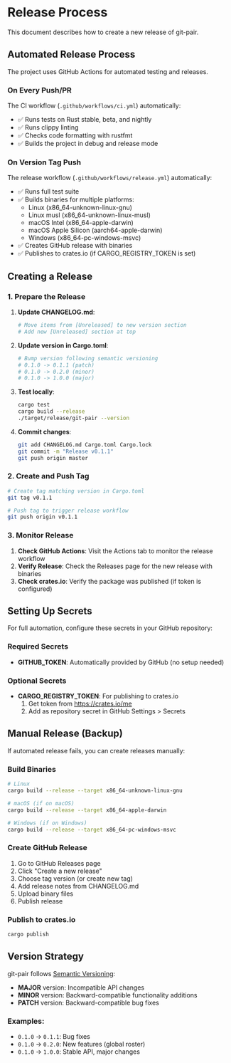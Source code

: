 # Release Process

This document describes how to create a new release of git-pair.

## Automated Release Process

The project uses GitHub Actions for automated testing and releases.

### On Every Push/PR

The CI workflow (`.github/workflows/ci.yml`) automatically:
- ✅ Runs tests on Rust stable, beta, and nightly
- ✅ Runs clippy linting
- ✅ Checks code formatting with rustfmt
- ✅ Builds the project in debug and release mode

### On Version Tag Push

The release workflow (`.github/workflows/release.yml`) automatically:
- ✅ Runs full test suite
- ✅ Builds binaries for multiple platforms:
  - Linux (x86_64-unknown-linux-gnu)
  - Linux musl (x86_64-unknown-linux-musl) 
  - macOS Intel (x86_64-apple-darwin)
  - macOS Apple Silicon (aarch64-apple-darwin)
  - Windows (x86_64-pc-windows-msvc)
- ✅ Creates GitHub release with binaries
- ✅ Publishes to crates.io (if CARGO_REGISTRY_TOKEN is set)

## Creating a Release

### 1. Prepare the Release

1. **Update CHANGELOG.md**:
   ```bash
   # Move items from [Unreleased] to new version section
   # Add new [Unreleased] section at top
   ```

2. **Update version in Cargo.toml**:
   ```bash
   # Bump version following semantic versioning
   # 0.1.0 -> 0.1.1 (patch)
   # 0.1.0 -> 0.2.0 (minor) 
   # 0.1.0 -> 1.0.0 (major)
   ```

3. **Test locally**:
   ```bash
   cargo test
   cargo build --release
   ./target/release/git-pair --version
   ```

4. **Commit changes**:
   ```bash
   git add CHANGELOG.md Cargo.toml Cargo.lock
   git commit -m "Release v0.1.1"
   git push origin master
   ```

### 2. Create and Push Tag

```bash
# Create tag matching version in Cargo.toml
git tag v0.1.1

# Push tag to trigger release workflow
git push origin v0.1.1
```

### 3. Monitor Release

1. **Check GitHub Actions**: Visit the Actions tab to monitor the release workflow
2. **Verify Release**: Check the Releases page for the new release with binaries
3. **Check crates.io**: Verify the package was published (if token is configured)

## Setting Up Secrets

For full automation, configure these secrets in your GitHub repository:

### Required Secrets

- **GITHUB_TOKEN**: Automatically provided by GitHub (no setup needed)

### Optional Secrets

- **CARGO_REGISTRY_TOKEN**: For publishing to crates.io
  1. Get token from https://crates.io/me
  2. Add as repository secret in GitHub Settings > Secrets

## Manual Release (Backup)

If automated release fails, you can create releases manually:

### Build Binaries
```bash
# Linux
cargo build --release --target x86_64-unknown-linux-gnu

# macOS (if on macOS)
cargo build --release --target x86_64-apple-darwin

# Windows (if on Windows)
cargo build --release --target x86_64-pc-windows-msvc
```

### Create GitHub Release
1. Go to GitHub Releases page
2. Click "Create a new release"
3. Choose tag version (or create new tag)
4. Add release notes from CHANGELOG.md
5. Upload binary files
6. Publish release

### Publish to crates.io
```bash
cargo publish
```

## Version Strategy

git-pair follows [Semantic Versioning](https://semver.org/):

- **MAJOR** version: Incompatible API changes
- **MINOR** version: Backward-compatible functionality additions  
- **PATCH** version: Backward-compatible bug fixes

### Examples:
- `0.1.0` → `0.1.1`: Bug fixes
- `0.1.0` → `0.2.0`: New features (global roster)
- `0.1.0` → `1.0.0`: Stable API, major changes
